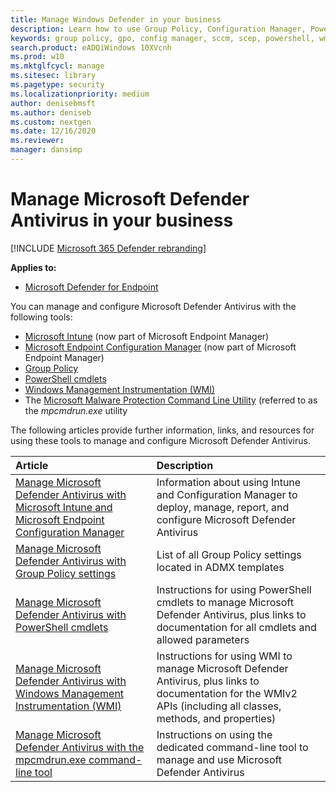 ```yaml
---
title: Manage Windows Defender in your business
description: Learn how to use Group Policy, Configuration Manager, PowerShell, WMI, Intune, and the command line to manage Microsoft Defender AV
keywords: group policy, gpo, config manager, sccm, scep, powershell, wmi, intune, defender, antivirus, antimalware, security, protection
search.product: eADQiWindows 10XVcnh
ms.prod: w10
ms.mktglfcycl: manage
ms.sitesec: library
ms.pagetype: security
ms.localizationpriority: medium
author: denisebmsft
ms.author: deniseb
ms.custom: nextgen
ms.date: 12/16/2020
ms.reviewer: 
manager: dansimp
---
```


# Manage Microsoft Defender Antivirus in your business

[!INCLUDE [Microsoft 365 Defender rebranding](../../includes/microsoft-defender.md)]


**Applies to:**

- [Microsoft Defender for Endpoint](https://go.microsoft.com/fwlink/p/?linkid=2146631)

You can manage and configure Microsoft Defender Antivirus with the following tools:

- [Microsoft Intune](https://docs.microsoft.com/mem/intune/protect/endpoint-security-antivirus-policy) (now part of Microsoft Endpoint Manager)
- [Microsoft Endpoint Configuration Manager](https://docs.microsoft.com/mem/configmgr/protect/deploy-use/endpoint-protection-configure) (now part of Microsoft Endpoint Manager)
- [Group Policy](https://docs.microsoft.com/windows/security/threat-protection/microsoft-defender-antivirus/use-group-policy-microsoft-defender-antivirus)
- [PowerShell cmdlets](https://docs.microsoft.com/windows/security/threat-protection/microsoft-defender-antivirus/use-powershell-cmdlets-microsoft-defender-antivirus)
- [Windows Management Instrumentation (WMI)](https://docs.microsoft.com/windows/security/threat-protection/microsoft-defender-antivirus/use-wmi-microsoft-defender-antivirus)
- The [Microsoft Malware Protection Command Line Utility](https://docs.microsoft.com/windows/security/threat-protection/microsoft-defender-antivirus/command-line-arguments-microsoft-defender-antivirus) (referred to as the *mpcmdrun.exe* utility

The following articles provide further information, links, and resources for using these tools to manage and configure Microsoft Defender Antivirus.

| Article | Description |
|:---|:---|
|[Manage Microsoft Defender Antivirus with Microsoft Intune and Microsoft Endpoint Configuration Manager](use-intune-config-manager-microsoft-defender-antivirus.md)|Information about using Intune and Configuration Manager to deploy, manage, report, and configure Microsoft Defender Antivirus |
|[Manage Microsoft Defender Antivirus with Group Policy settings](use-group-policy-microsoft-defender-antivirus.md)|List of all Group Policy settings located in ADMX templates |
|[Manage Microsoft Defender Antivirus with PowerShell cmdlets](use-powershell-cmdlets-microsoft-defender-antivirus.md)|Instructions for using PowerShell cmdlets to manage Microsoft Defender Antivirus, plus links to documentation for all cmdlets and allowed parameters |
|[Manage Microsoft Defender Antivirus with Windows Management Instrumentation (WMI)](use-wmi-microsoft-defender-antivirus.md)| Instructions for using WMI to manage Microsoft Defender Antivirus, plus links to documentation for the WMIv2 APIs (including all classes, methods, and properties) |
|[Manage Microsoft Defender Antivirus with the mpcmdrun.exe command-line tool](command-line-arguments-microsoft-defender-antivirus.md)|Instructions on using the dedicated command-line tool to manage and use Microsoft Defender Antivirus |
